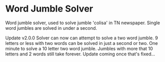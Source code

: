 # Word Jumble Solver
Word jumble solver, used to solve jumble 'colisa' in TN newspaper.  Single word jumbles are solved in under a second.

Update v2.0.0
Solver can now can attempt to solve a two word jumble.  9 letters or less with two words can be solved in just a second or two.  One minute to solve a 10 letter two word jumble.  Jumbles with more that 10 letters and 2 words still take forever.  Update coming once that's fixed...
